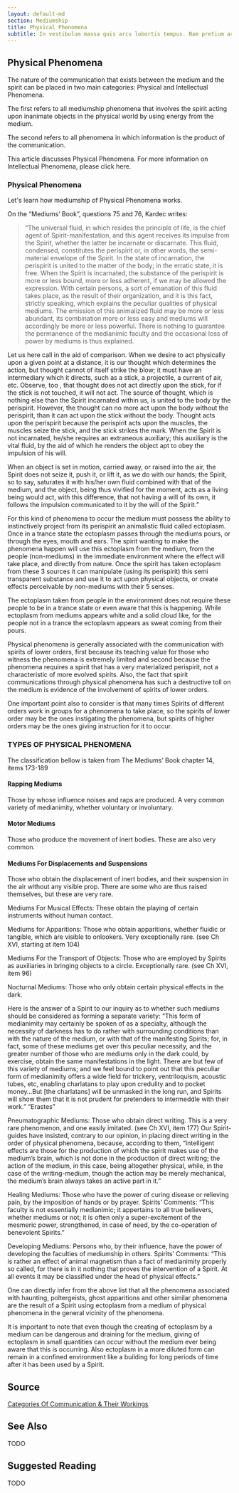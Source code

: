 ```yaml
---
layout: default-md
section: Mediumship
title: Physical Phenomena
subtitle: In vestibulum massa quis arcu lobortis tempus. Nam pretium arcu in odio vulputate luctus.
---
```


## Physical Phenomena

The nature of the communication that exists between the medium and the spirit can be placed in two main categories: Physical and Intellectual Phenomena.

The first refers to all mediumship phenomena that involves the spirit acting upon inanimate objects in the physical world by using energy from the medium.

The second refers to all phenomena in which information is the product of the communication.

This article discusses Physical Phenomena. For more information on Intellectual Phenomena, please click here.

### Physical Phenomena
Let's learn how mediumship of Physical Phenomena works.

On the “Mediums’ Book”, questions 75 and 76, Kardec writes:
>“The universal fluid, in which resides the principle of life, is the chief agent of Spirit-manifestation, and this agent receives its impulse from the Spirit, whether the latter be incarnate or discarnate. This fluid, condensed, constitutes the perispirit or, in other words, the semi-material envelope of the Spirit. In the state of incarnation, the perispirit is united to the matter of the body; in the erratic state, it is free. When the Spirit is incarnated, the substance of the perispirit is more or less bound, more or less adherent, if we may be allowed the expression. With certain persons, a sort of emanation of this fluid takes place, as the result of their organization, and it is this fact, strictly speaking, which explains the peculiar qualities of physical mediums. The emission of this animalized fluid may be more or less abundant, its combination more or less easy and mediums will accordingly be more or less powerful. There is nothing to guarantee the permanence of the medianimic faculty and the occasional loss of power by mediums is thus explained.

Let us here call in the aid of comparison. When we desire to act physically upon a given point at a distance, it is our thought which determines the action, but thought cannot of itself strike the blow; it must have an intermediary which it directs, such as a stick, a projectile, a current of air, etc. Observe, too , that thought does not act directly upon the stick, for if the stick is not touched, it will not act. The source of thought, which is nothing else than the Spirit incarnated within us, is united to the body by the perispirit. However, the thought can no more act upon the body without the perispirit, than it can act upon the stick without the body. Thought acts upon the perispirit because the perispirit acts upon the muscles, the muscles seize the stick, and the stick strikes the mark. When the Spirit is not incarnated, he/she requires an extraneous auxiliary; this auxiliary is the vital fluid, by the aid of which he renders the object apt to obey the impulsion of his will.

When an object is set in motion, carried away, or raised into the air, the Spirit does not seize it, push it, or lift it, as we do with our hands; the Spirit, so to say, saturates it with his/her own fluid combined with that of the medium, and the object, being thus vivified for the moment, acts as a living being would act, with this difference, that not having a will of its own, it follows the impulsion communicated to it by the will of the Spirit.”

For this kind of phenomena to occur the medium must possess the ability to instinctively project from its perispirit an animalistic fluid called ectoplasm. Once in a trance state the ectoplasm passes through the mediums pours, or through the eyes, mouth and ears. The spirit wanting to make the phenomena happen will use this ectoplasm from the medium, from the people (non-mediums) in the immediate environment where the effect will take place, and directly from nature. Once the spirit has taken ectoplasm from these 3 sources it can manipulate (using its perispirit) this semi transparent substance and use it to act upon physical objects, or create effects perceivable by non-mediums with their 5 senses.

The ectoplasm taken from people in the environment does not require these people to be in a trance state or even aware that this is happening. While ectoplasm from mediums appears white and a solid cloud like, for the people not in a trance the ectoplasm appears as sweat coming from their pours.

Physical phenomena is generally associated with the communication with spirits of lower orders, first because its teaching value for those who witness the phenomena is extremely limited and second because the phenomena requires a spirit that has a very materialized perispirit, not a characteristic of more evolved spirits. Also, the fact that spirit communications through physical phenomena has such a destructive toll on the medium is evidence of the involvement of spirits of lower orders.

One important point also to consider is that many times Spirits of different orders work in groups for a phenomena to take place, so the spirits of lower order may be the ones instigating the phenomena, but spirits of higher orders may be the ones giving instruction for it to occur.



### TYPES OF PHYSICAL PHENOMENA

The classification bellow is taken from The Mediums’ Book chapter 14, items 173-189

#### Rapping Mediums
Those by whose influence noises and raps are produced. A very common variety of medianimity, whether voluntary or involuntary.

#### Motor Mediums
Those who produce the movement of inert bodies. These are also very common.

#### Mediums For Displacements and Suspensions
Those who obtain the displacement of inert bodies, and their suspension in the air without any visible prop. There are some who are thus raised themselves, but these are very rare.

Mediums For Musical Effects: These obtain the playing of certain instruments without human contact.

Mediums for Apparitions: Those who obtain apparitions, whether fluidic or tangible, which are visible to onlookers. Very exceptionally rare. (see Ch XVI, starting at item 104)

Mediums For the Transport of Objects: Those who are employed by Spirits as auxiliaries in bringing objects to a circle. Exceptionally rare. (see Ch XVI, item 96)

Nocturnal Mediums: Those who only obtain certain physical effects in the dark.

Here is the answer of a Spirit to our inquiry as to whether such mediums should be considered as forming a separate variety: “This form of medianimity may certainly be spoken of as a specialty, although the necessity of darkness has to do rather with surrounding conditions than with the nature of the medium, or with that of the manifesting Spirits; for, in fact, some of these mediums get over this peculiar necessity, and the greater number of those who are mediums only in the dark could, by exercise, obtain the same manifestations in the light. There are but few of this variety of mediums; and we feel bound to point out that this peculiar form of medianimity offers a wide field for trickery, ventriloquism, acoustic tubes, etc, enabling charlatans to play upon credulity and to pocket money…But [the charlatans] will be unmasked in the long run, and Spirits will show them that it is not prudent for pretenders to intermeddle with their work.” “Erastes”

Pneumatographic Mediums: Those who obtain direct writing. This is a very rare phenomenon, and one easily imitated. (see Ch XVI, item 177)
Our Spirit-guides have insisted, contrary to our opinion, in placing direct writing in the order of physical phenomena, because, according to them, “Intelligent effects are those for the production of which the spirit makes use of the medium’s brain, which is not done in the production of direct writing; the action of the medium, in this case, being altogether physical, while, in the case of the writing-medium, though the action may be merely mechanical, the medium’s brain always takes an active part in it.”

Healing Mediums: Those who have the power of curing disease or relieving pain, by the imposition of hands or by prayer. Spirits’ Comments: “This faculty is not essentially medianimic; it appertains to all true believers, whether mediums or not; it is often only a super-excitement of the mesmeric power, strengthened, in case of need, by the co-operation of benevolent Spirits.”

Developing Mediums: Persons who, by their influence, have the power of developing the faculties of mediumship in others. Spirits’ Comments: “This is rather an effect of animal magnetism than a fact of medianimity properly so called, for there is in it nothing that proves the intervention of a Spirit. At all events it may be classified under the head of physical effects.”

One can directly infer from the above list that all the phenomena associated with haunting, poltergeists, ghost apparitions and other similar phenomena are the result of a Spirit using ectoplasm from a medium of physical phenomena in the general vicinity of the phenomena.

It is important to note that even though the creating of ectoplasm by a medium can be dangerous and draining for the medium, giving of ectoplasm in small quantities can occur without the medium ever being aware that this is occurring. Also ectoplasm in a more diluted form can remain in a confined environment like a building for long periods of time after it has been used by a Spirit.




## Source
[Categories Of Communication & Their Workings](http://www.sgny.org/spiritism-guide/mediumship/communication-workings/)

## See Also
TODO


## Suggested Reading
TODO

